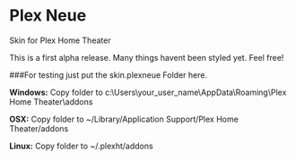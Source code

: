 # Plex Neue
Skin for Plex Home Theater

This is a first alpha release. Many things havent been styled yet.
Feel free!

###For testing just put the skin.plexneue Folder here.

**Windows:** Copy folder to c:\Users\your_user_name\AppData\Roaming\Plex Home Theater\addons

**OSX:** Copy folder to ~/Library/Application Support/Plex Home Theater/addons

**Linux:** Copy folder to ~/.plexht/addons

